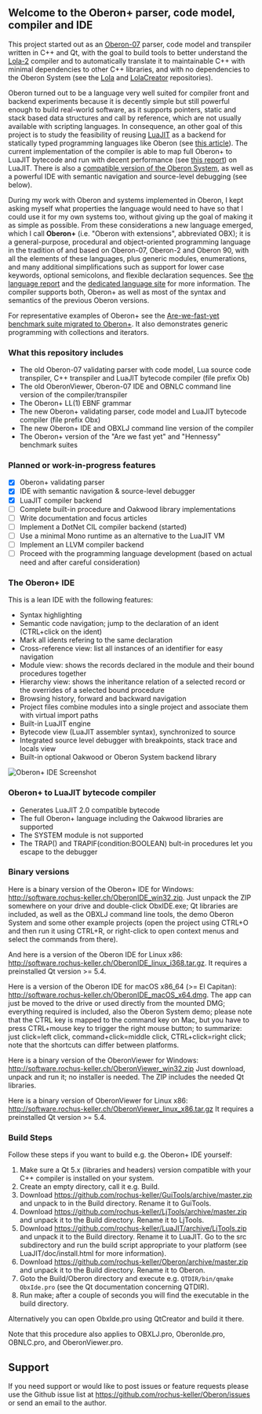 ## Welcome to the Oberon+ parser, code model, compiler and IDE

This project started out as an [Oberon-07](http://www.projectoberon.net/wirth/Oberon/Oberon07.Report.pdf) parser, code model and transpiler written in C++ and Qt, with the goal to build tools to better understand the [Lola-2](https://www.inf.ethz.ch/personal/wirth/Lola/Lola2.pdf) compiler and to automatically translate it to maintainable C++ with minimal dependencies to other C++ libraries, and with no dependencies to the Oberon System (see the [Lola](https://github.com/rochus-keller/lola) and [LolaCreator](https://github.com/rochus-keller/lolacreator) repositories).

Oberon turned out to be a language very well suited for compiler front and backend experiments because it is decently simple but still powerful enough to build real-world software, as it supports pointers, static and stack based data structures and call by reference, which are not usually available with scripting languages. In consequence, an other goal of this project is to study the feasibility of reusing [LuaJIT](http://luajit.org/) as a backend for statically typed programming languages like Oberon (see [this article](https://medium.com/@rochus.keller/implementing-call-by-reference-and-call-by-name-in-lua-47b9d1003cc2)). The current implementation of the compiler is able to map full Oberon+ to LuaJIT bytecode and run with decent performance (see [this report](https://github.com/rochus-keller/Oberon/blob/master/testcases/Are-we-fast-yet/Are-we-fast-yet_results.pdf)) on LuaJIT. There is also a [compatible version of the Oberon System](https://github.com/rochus-keller/OberonSystem), as well as a powerful IDE with semantic navigation and source-level debugging (see below).

During my work with Oberon and systems implemented in Oberon, I kept asking myself what properties the language would need to have so that I could use it for my own systems too, without giving up the goal of making it as simple as possible. From these considerations a new language emerged, which I call **Oberon+** (i.e. "Oberon with extensions", abbreviated OBX); it is a general-purpose, procedural and object-oriented programming language in the tradition of and based on Oberon-07, Oberon-2 and Oberon 90, with all the elements of these languages, plus generic modules, enumerations, and many additional simplifications such as support for lower case keywords, optional semicolons, and flexible declaration sequences. See [the language report](https://github.com/oberon-lang/specification/blob/master/The_Programming_Language_Oberon%2B.adoc) and the [dedicated language site](http://oberon-lang.ch) for more information. The compiler supports both, Oberon+ as well as most of the syntax and semantics of the previous Oberon versions.

For representative examples of Oberon+ see the [Are-we-fast-yet benchmark suite migrated to Oberon+](https://github.com/rochus-keller/Oberon/tree/master/testcases/Are-we-fast-yet). It also demonstrates generic programming with collections and iterators.

### What this repository includes

- The old Oberon-07 validating parser with code model, Lua source code transpiler, C++ transpiler and LuaJIT bytecode compiler (file prefix Ob)
- The old OberonViewer, Oberon-07 IDE and OBNLC command line version of the compiler/transpiler
- The Oberon+ LL(1) EBNF grammar
- The new Oberon+ validating parser, code model and LuaJIT bytecode compiler (file prefix Obx)
- The new Oberon+ IDE and OBXLJ command line version of the compiler
- The Oberon+ version of the "Are we fast yet" and "Hennessy" benchmark suites

### Planned or work-in-progress features

- [x] Oberon+ validating parser
- [x] IDE with semantic navigation & source-level debugger
- [x] LuaJIT compiler backend
- [ ] Complete built-in procedure and Oakwood library implementations
- [ ] Write documentation and focus articles
- [ ] Implement a DotNet CIL compiler backend (started)
- [ ] Use a minimal Mono runtime as an alternative to the LuaJIT VM
- [ ] Implement an LLVM compiler backend
- [ ] Proceed with the programming language development (based on actual need and after careful consideration)

### The Oberon+ IDE

This is a lean IDE with the following features:

- Syntax highlighting
- Semantic code navigation; jump to the declaration of an ident (CTRL+click on the ident)
- Mark all idents refering to the same declaration
- Cross-reference view: list all instances of an identifier for easy navigation
- Module view: shows the records declared in the module and their bound procedures together
- Hierarchy view: shows the inheritance relation of a selected record or the overrides of a selected bound procedure
- Browsing history, forward and backward navigation
- Project files combine modules into a single project and associate them with virtual import paths
- Built-in LuaJIT engine
- Bytecode view (LuaJIT assembler syntax), synchronized to source
- Integrated source level debugger with breakpoints, stack trace and locals view
- Built-in optional Oakwood or Oberon System backend library

![Oberon+ IDE Screenshot](http://software.rochus-keller.ch/obxide_0.7.13.png)


### Oberon+ to LuaJIT bytecode compiler

- Generates LuaJIT 2.0 compatible bytecode
- The full Oberon+ language including the Oakwood libraries are supported
- The SYSTEM module is not supported
- The TRAP() and TRAPIF(condition:BOOLEAN) bult-in procedures let you escape to the debugger


### Binary versions

Here is a binary version of the Oberon+ IDE for Windows: http://software.rochus-keller.ch/OberonIDE_win32.zip.
Just unpack the ZIP somewhere on your drive and double-click ObxIDE.exe; Qt libraries are included, as well as the OBXLJ command line tools, the demo Oberon System and some other example projects (open the project using CTRL+O and then run it using CTRL+R, or right-click to open context menus and select the commands from there).

And here is a version of the Oberon IDE for Linux x86: http://software.rochus-keller.ch/OberonIDE_linux_i368.tar.gz.
It requires a preinstalled Qt version >= 5.4.

Here is a version of the Oberon IDE for macOS x86_64 (>= El Capitan): http://software.rochus-keller.ch/OberonIDE_macOS_x64.dmg.
The app can just be moved to the drive or used directly from the mounted DMG; everything required is included, also the Oberon System demo; please note that the CTRL key is mapped to the command key on Mac, but you have to press CTRL+mouse key to trigger the right mouse button; to summarize: just click=left click, command+click=middle click, CTRL+click=right click; note that the shortcuts can differ between platforms.

Here is a binary version of the OberonViewer for Windows: http://software.rochus-keller.ch/OberonViewer_win32.zip
Just download, unpack and run it; no installer is needed. The ZIP includes the needed Qt libraries.

Here is a binary version of OberonViewer for Linux x86: http://software.rochus-keller.ch/OberonViewer_linux_x86.tar.gz
It requires a preinstalled Qt version >= 5.4.


### Build Steps

Follow these steps if you want to build e.g. the Oberon+ IDE yourself:

1. Make sure a Qt 5.x (libraries and headers) version compatible with your C++ compiler is installed on your system.
1. Create an empty directory, call it e.g. Build.
1. Download https://github.com/rochus-keller/GuiTools/archive/master.zip and unpack to in the Build directory. Rename it to GuiTools.
1. Download https://github.com/rochus-keller/LjTools/archive/master.zip and unpack it to the Build directory. Rename it to LjTools.
1. Download https://github.com/rochus-keller/LuaJIT/archive/LjTools.zip and unpack it to the Build directory. Rename it to LuaJIT. Go to the src subdirectory and run the build script appropriate to your platform (see LuaJIT/doc/install.html for more information).
1. Download https://github.com/rochus-keller/Oberon/archive/master.zip and unpack it to the Build directory. Rename it to Oberon.
1. Goto the Build/Oberon directory and execute e.g. `QTDIR/bin/qmake ObxIde.pro` (see the Qt documentation concerning QTDIR).
1. Run make; after a couple of seconds you will find the executable in the build directory.

Alternatively you can open ObxIde.pro using QtCreator and build it there.

Note that this procedure also applies to OBXLJ.pro, OberonIde.pro, OBNLC.pro, and OberonViewer.pro. 

## Support
If you need support or would like to post issues or feature requests please use the Github issue list at https://github.com/rochus-keller/Oberon/issues or send an email to the author.



